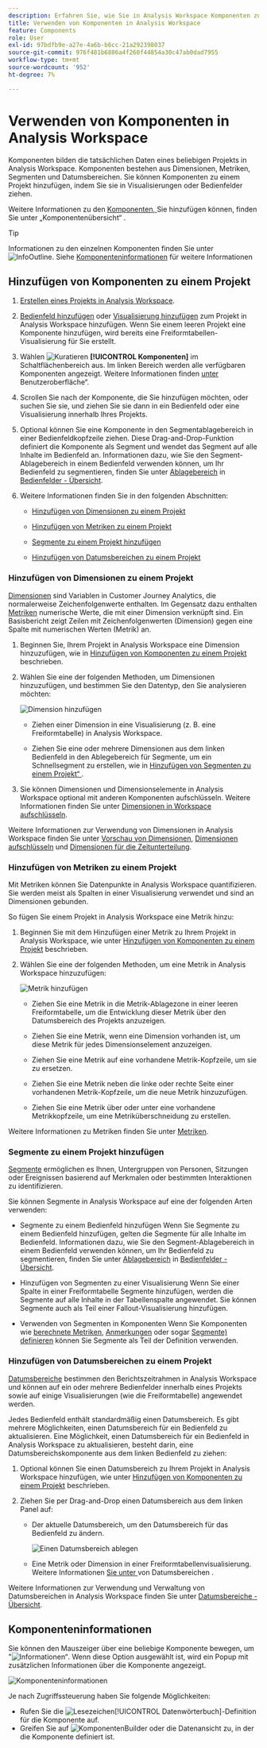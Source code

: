 ```yaml
---
description: Erfahren Sie, wie Sie in Analysis Workspace Komponenten zu einem Projekt hinzufügen
title: Verwenden von Komponenten in Analysis Workspace
feature: Components
role: User
exl-id: 97bdfb9e-a27e-4a6b-b6cc-21a292398037
source-git-commit: 976f481b6886a4f260f44854a30c47ab0dad7955
workflow-type: tm+mt
source-wordcount: '952'
ht-degree: 7%

---
```


# Verwenden von Komponenten in Analysis Workspace

Komponenten bilden die tatsächlichen Daten eines beliebigen Projekts in Analysis Workspace. Komponenten bestehen aus Dimensionen, Metriken, Segmenten und Datumsbereichen. Sie können Komponenten zu einem Projekt hinzufügen, indem Sie sie in Visualisierungen oder Bedienfelder ziehen.

Weitere Informationen zu den [ Komponenten, ](/help/components/overview.md) Sie hinzufügen können, finden Sie unter „Komponentenübersicht“ .

>[!TIP]
>
>Informationen zu den einzelnen Komponenten finden Sie unter ![InfoOutline](/help/assets/icons/InfoOutline.svg). Siehe [Komponenteninformationen](#component-info) für weitere Informationen

## Hinzufügen von Komponenten zu einem Projekt

1. [Erstellen eines Projekts in Analysis Workspace](/help/analysis-workspace/build-workspace-project/create-projects.md).

1. [Bedienfeld hinzufügen](/help/analysis-workspace/c-panels/panels.md#create-a-panel) oder [Visualisierung hinzufügen](/help/analysis-workspace/visualizations/freeform-analysis-visualizations.md#add-visualizations-to-a-panel) zum Projekt in Analysis Workspace hinzufügen. Wenn Sie einem leeren Projekt eine Komponente hinzufügen, wird bereits eine Freiformtabellen-Visualisierung für Sie erstellt.

1. Wählen ![Kuratieren](/help/assets/icons/Curate.svg) **[!UICONTROL Komponenten]** im Schaltflächenbereich aus. Im linken Bereich werden alle verfügbaren Komponenten angezeigt. Weitere Informationen finden [ unter ](/help/analysis-workspace/home.md#interface)Benutzeroberfläche“.

1. Scrollen Sie nach der Komponente, die Sie hinzufügen möchten, oder suchen Sie sie, und ziehen Sie sie dann in ein Bedienfeld oder eine Visualisierung innerhalb Ihres Projekts.

1. Optional können Sie eine Komponente in den Segmentablagebereich in einer Bedienfeldkopfzeile ziehen. Diese Drag-and-Drop-Funktion definiert die Komponente als Segment und wendet das Segment auf alle Inhalte im Bedienfeld an.
Informationen dazu, wie Sie den Segment-Ablagebereich in einem Bedienfeld verwenden können, um Ihr Bedienfeld zu segmentieren, finden Sie unter [Ablagebereich](/help/analysis-workspace/c-panels/panels.md#drop-zone) in [Bedienfelder - Übersicht](/help/analysis-workspace/c-panels/panels.md).

1. Weitere Informationen finden Sie in den folgenden Abschnitten:

   * [Hinzufügen von Dimensionen zu einem Projekt](#add-dimensions-to-a-project)

   * [Hinzufügen von Metriken zu einem Projekt](#add-metrics-to-a-project)

   * [Segmente zu einem Projekt hinzufügen](#add-segments-to-a-project)

   * [Hinzufügen von Datumsbereichen zu einem Projekt](#add-date-ranges-to-a-project)

### Hinzufügen von Dimensionen zu einem Projekt

[Dimensionen](/help/components/dimensions/overview.md) sind Variablen in Customer Journey Analytics, die normalerweise Zeichenfolgenwerte enthalten. Im Gegensatz dazu enthalten [Metriken](/help/components/calc-metrics/calc-metr-overview.md) numerische Werte, die mit einer Dimension verknüpft sind. Ein Basisbericht zeigt Zeilen mit Zeichenfolgenwerten (Dimension) gegen eine Spalte mit numerischen Werten (Metrik) an.

1. Beginnen Sie, Ihrem Projekt in Analysis Workspace eine Dimension hinzuzufügen, wie in [Hinzufügen von Komponenten zu einem Projekt](#add-components-to-a-project) beschrieben.

1. Wählen Sie eine der folgenden Methoden, um Dimensionen hinzuzufügen, und bestimmen Sie den Datentyp, den Sie analysieren möchten:

   ![Dimension hinzufügen](/help/components/assets/add-dimension.gif)

   * Ziehen einer Dimension in eine Visualisierung (z. B. eine Freiformtabelle) in Analysis Workspace.

   * Ziehen Sie eine oder mehrere Dimensionen aus dem linken Bedienfeld in den Ablegebereich für Segmente, um ein Schnellsegment zu erstellen, wie in [Hinzufügen von Segmenten zu einem Projekt“ ](#add-filters-to-a-project).

1. Sie können Dimensionen und Dimensionselemente in Analysis Workspace optional mit anderen Komponenten aufschlüsseln. Weitere Informationen finden Sie unter [Dimensionen in Workspace aufschlüsseln](/help/components/dimensions/t-breakdown-fa.md).

Weitere Informationen zur Verwendung von Dimensionen in Analysis Workspace finden Sie unter [Vorschau von Dimensionen](/help/components/dimensions/view-dimensions.md), [Dimensionen aufschlüsseln](/help/components/dimensions/t-breakdown-fa.md) und [Dimensionen für die Zeitunterteilung](/help/components/dimensions/time-parting-dimensions.md).

### Hinzufügen von Metriken zu einem Projekt

Mit Metriken können Sie Datenpunkte in Analysis Workspace quantifizieren. Sie werden meist als Spalten in einer Visualisierung verwendet und sind an Dimensionen gebunden.

So fügen Sie einem Projekt in Analysis Workspace eine Metrik hinzu:

1. Beginnen Sie mit dem Hinzufügen einer Metrik zu Ihrem Projekt in Analysis Workspace, wie unter [Hinzufügen von Komponenten zu einem Projekt](#add-components-to-a-project) beschrieben.



1. Wählen Sie eine der folgenden Methoden, um eine Metrik in Analysis Workspace hinzuzufügen:

   ![Metrik hinzufügen](/help/components/assets/add-metric.gif)

   * Ziehen Sie eine Metrik in die Metrik-Ablagezone in einer leeren Freiformtabelle, um die Entwicklung dieser Metrik über den Datumsbereich des Projekts anzuzeigen.

   * Ziehen Sie eine Metrik, wenn eine Dimension vorhanden ist, um diese Metrik für jedes Dimensionselement anzuzeigen.

   * Ziehen Sie eine Metrik auf eine vorhandene Metrik-Kopfzeile, um sie zu ersetzen.

   * Ziehen Sie eine Metrik neben die linke oder rechte Seite einer vorhandenen Metrik-Kopfzeile, um die neue Metrik hinzuzufügen.

   * Ziehen Sie eine Metrik über oder unter eine vorhandene Metrikkopfzeile, um eine Metriküberschneidung zu erstellen.


Weitere Informationen zu Metriken finden Sie unter [Metriken](/help/components/apply-create-metrics.md).

### Segmente zu einem Projekt hinzufügen

[Segmente](/help/components/filters/filters-overview.md) ermöglichen es Ihnen, Untergruppen von Personen, Sitzungen oder Ereignissen basierend auf Merkmalen oder bestimmten Interaktionen zu identifizieren.

Sie können Segmente in Analysis Workspace auf eine der folgenden Arten verwenden:

* Segmente zu einem Bedienfeld hinzufügen
Wenn Sie Segmente zu einem Bedienfeld hinzufügen, gelten die Segmente für alle Inhalte im Bedienfeld.
Informationen dazu, wie Sie den Segment-Ablagebereich in einem Bedienfeld verwenden können, um Ihr Bedienfeld zu segmentieren, finden Sie unter [Ablagebereich](/help/analysis-workspace/c-panels/panels.md#drop-zone) in [Bedienfelder - Übersicht](/help/analysis-workspace/c-panels/panels.md).

* Hinzufügen von Segmenten zu einer Visualisierung
Wenn Sie einer Spalte in einer Freiformtabelle Segmente hinzufügen, werden die Segmente auf alle Inhalte in der Tabellenspalte angewendet. Sie können Segmente auch als Teil einer Fallout-Visualisierung hinzufügen.

* Verwenden von Segmenten in Komponenten
Wenn Sie Komponenten wie [berechnete Metriken](/help/components/calc-metrics/cm-workflow/metrics-with-segments.md), [Anmerkungen](/help/components/annotations/create-annotations.md#annotation-builder) oder sogar [Segmente) definieren](/help/components/filters/filter-builder.md) können Sie Segmente als Teil der Definition verwenden.


### Hinzufügen von Datumsbereichen zu einem Projekt

[Datumsbereiche](/help/components/date-ranges/overview.md) bestimmen den Berichtszeitrahmen in Analysis Workspace und können auf ein oder mehrere Bedienfelder innerhalb eines Projekts sowie auf einige Visualisierungen (wie die Freiformtabelle) angewendet werden.

Jedes Bedienfeld enthält standardmäßig einen Datumsbereich. Es gibt mehrere Möglichkeiten, einen Datumsbereich für ein Bedienfeld zu aktualisieren. Eine Möglichkeit, einen Datumsbereich für ein Bedienfeld in Analysis Workspace zu aktualisieren, besteht darin, eine Datumsbereichskomponente aus dem linken Bedienfeld zu ziehen:

1. Optional können Sie einen Datumsbereich zu Ihrem Projekt in Analysis Workspace hinzufügen, wie unter [Hinzufügen von Komponenten zu einem Projekt](#add-components-to-a-project) beschrieben.

1. Ziehen Sie per Drag-and-Drop einen Datumsbereich aus dem linken Panel auf:

   * Der aktuelle Datumsbereich, um den Datumsbereich für das Bedienfeld zu ändern.

     ![Einen Datumsbereich ablegen](assets/add-date-range.gif)

   * Eine Metrik oder Dimension in einer Freiformtabellenvisualisierung. Weitere Informationen [ Sie unter ](/help/components/date-ranges/overview.md#use-date-ranges) von Datumsbereichen .

Weitere Informationen zur Verwendung und Verwaltung von Datumsbereichen in Analysis Workspace finden Sie unter [Datumsbereiche - Übersicht](/help/components/date-ranges/overview.md).

## Komponenteninformationen

Sie können den Mauszeiger über eine beliebige Komponente bewegen, um &quot;![ Informationen“ ](/help/assets/icons/InfoOutline.svg). Wenn diese Option ausgewählt ist, wird ein Popup mit zusätzlichen Informationen über die Komponente angezeigt.

![Komponenteninformationen](assets/component-info.png)

Je nach Zugriffssteuerung haben Sie folgende Möglichkeiten:

* Rufen Sie die ![Lesezeichen](/help/assets/icons/Bookmark.svg)[!UICONTROL  Datenwörterbuch]-Definition für die Komponente auf.
* Greifen Sie auf ![ Komponenten](/help/assets/icons/Edit.svg)Builder oder die Datenansicht zu, in der die Komponente definiert ist.
